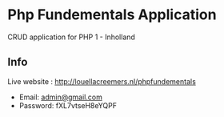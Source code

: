 # Php Fundementals Application
 CRUD application for PHP 1 - Inholland

## Info
Live website : http://louellacreemers.nl/phpfundementals

* Email: admin@gmail.com
* Password: fXL7vtseH8eYQPF
